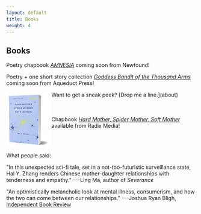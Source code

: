 ```yaml
---
layout: default
title: Books
weight: 4
---
```


Books
-------

<p>Poetry chapbook <a href="https://newfound.org/catalog/"><em>AMNESIA</em></a> coming soon from Newfound!</p>
<p>Poetry + one short story collection <a href="http://www.aqueductpress.com/forthcoming-pubs.php"><em>Goddess Bandit of the Thousand Arms</em></a> coming soon from Aqueduct Press!</p>
Want to get a sneak peek? [Drop me a line.](about)


<div style="float:left;"><img src="assets/book.png" style="width:120px; height:149px;"></div><div>
<br><br><p>Chapbook <a href="https://radixmedia.org/product/hard-mother-by-hal-y-zhang/"><em>Hard Mother, Spider Mother, Soft Mother</em></a> available from Radix Media!</p></div>
<br><br>
<p>

What people said:</p>

"In this unexpected sci-fi tale, set in a not-too-futuristic surveillance state, Hal Y. Zhang renders Chinese mother-daughter relationships with tenderness and empathy." ---Ling Ma, author of _Severance_

"An optimistically melancholic look at mental illness, consumerism, and how the two can come between our relationships." ---Joshua Ryan Bligh, <a href="https://independentbookreview.com/2020/03/05/hard-mother-spider-mother-soft-mother/">Independent Book Review</a>